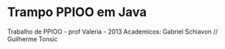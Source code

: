 Trampo PPIOO em Java
===========

Trabalho de PPIOO - prof Valeria - 2013
Academicos: Gabriel Schiavon // Guilherme Tonsic
